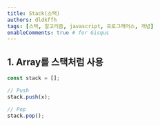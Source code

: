 ```yaml
---
title: Stack(스택)
authors: dldkffh
tags: [스택, 알고리즘, javascript, 프로그래머스, 개념]
enableComments: true # for Gisqus
---
```


## 1. Array를 스택처럼 사용

```javascript showLineNumbers title="javascript"
const stack = [];

// Push
stack.push(x);

// Pop
stack.pop();
```

<!--truncate-->